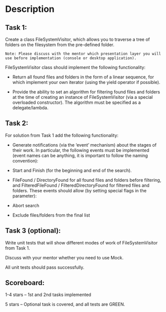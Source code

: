 # Description

## Task 1:

Create a class FileSystemVisitor, which allows you to traverse a tree of folders on the filesystem from the pre-defined folder. 

    Note: Please discuss with the mentor which presentation layer you will use before implementation (console or desktop application). 

FileSystemVisitor class should implement the following functionality: 

- Return all found files and folders in the form of a linear sequence, for which implement your own iterator (using the yield operator if possible). 

- Provide the ability to set an algorithm for filtering found files and folders at the time of creating an instance of FileSystemVisitor (via a special overloaded constructor). The algorithm must be specified as a delegate/lambda. 

## Task 2: 

For solution from Task 1 add the following functionality: 

- Generate notifications (via the ‘event’ mechanism) about the stages of their work. In particular, the following events must be implemented (event names can be anything, it is important to follow the naming convention): 

- Start and Finish (for the beginning and end of the search). 

- FileFound / DirectoryFound for all found files and folders before filtering, and FilteredFileFound / FilteredDirectoryFound for filtered files and folders. These events should allow (by setting special flags in the parameter): 

- Abort search 

- Exclude files/folders from the final list 

## Task 3 (optional): 

Write unit tests that will show different modes of work of FileSystemVisitor from Task 1.  

Discuss with your mentor whether you need to use Mock. 

All unit tests should pass successfully. 

## Scoreboard:

1-4 stars – 1st and 2nd tasks implemented 

5 stars – Optional task is covered, and all tests are GREEN. 